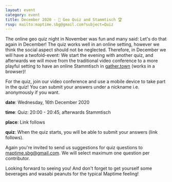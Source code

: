 ```yaml
---
layout: event
category: event
title: December 2020 - 🏅 Geo Quiz and Stammtisch 🏆
rsvp: mailto:maptime.sbg@gmail.com?subject=Quiz
---
```


The online geo quiz night in November was fun and many said: Let's do that again in December! The quiz works well in an online setting, however we think the social aspect should not be neglected.
Therefore, in December we will have a twofold-event: We start the evening with another quiz, and afterwards we will move from the traditional video conference to a more playful setting to have an online Stammtisch in [gather.town](https://gather.town/) (works in a browser)!

For the quiz, join our video conference and use a mobile device to take part in the quiz! You can submit your answers under a nickname i.e. anonymously if you want.

**date**: Wednesday, 16th December 2020

**time**: Quiz: 20:00 - 20:45, afterwards Stammtisch

**place**: Link follows

**quiz**: When the quiz starts, you will be able to submit your answers (link follows).

Again you're invited to send us suggestions for quiz questions to maptime.sbg@gmail.com. We will select maximum one question per contributor.

Looking forward to seeing you! And don't forget to get yourself some beverages and wasabi peanuts for the typical Maptime feeling!
